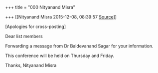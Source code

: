 +++
title = "000 Nityanand Misra"

+++
[[Nityanand Misra	2015-12-08, 08:39:57 [Source](https://groups.google.com/g/samskrita/c/9s11Jv8hb5Y)]]



\[Apologies for cross-posting\]

Dear list members

Forwarding a message from Dr Baldevanand Sagar for your information.

This conference will be held on Thursday and Friday.

Thanks, Nityanand Misra

